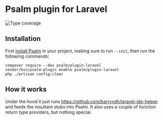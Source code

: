 # Psalm plugin for Laravel

![Type coverage](https://shepherd.dev/github/psalm/laravel-psalm-plugin/coverage.svg)

## Installation

First [install Psalm](https://psalm.dev/quickstart) in your project, making sure to run `--init`, then run the following commands:

```
composer require --dev psalm/plugin-laravel
vendor/bin/psalm-plugin enable psalm/plugin-laravel
php ./artisan config:clear
```

## How it works

Under the hood it just runs https://github.com/barryvdh/laravel-ide-helper and feeds the resultant stubs into Psalm. It also uses a couple of function return type providers, but nothing special.

